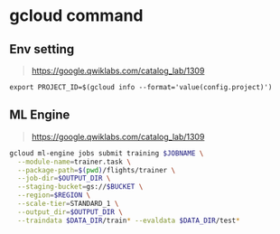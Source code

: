 # gcloud command

## Env setting
> https://google.qwiklabs.com/catalog_lab/1309
~~~
export PROJECT_ID=$(gcloud info --format='value(config.project)')
~~~

## ML Engine
> https://google.qwiklabs.com/catalog_lab/1309
~~~bash
gcloud ml-engine jobs submit training $JOBNAME \
  --module-name=trainer.task \
  --package-path=$(pwd)/flights/trainer \
  --job-dir=$OUTPUT_DIR \
  --staging-bucket=gs://$BUCKET \
  --region=$REGION \
  --scale-tier=STANDARD_1 \
  --output_dir=$OUTPUT_DIR \
  --traindata $DATA_DIR/train* --evaldata $DATA_DIR/test*
~~~
